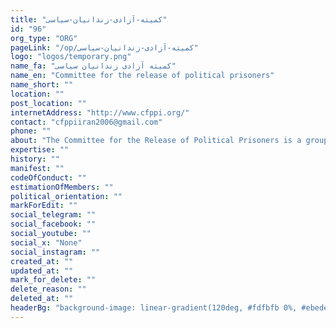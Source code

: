 ```yaml
---
title: "کمیته-آزادی-زندانیان-سیاسی"
id: "96"
org_type: "ORG"
pageLink: "/op/کمیته-آزادی-زندانیان-سیاسی"
logo: "logos/temporary.png"
name_fa: "کمیته آزادی زندانیان سیاسی"
name_en: "Committee for the release of political prisoners"
name_short: ""
location: ""
post_location: ""
internetAddress: "http://www.cfppi.org/"
contact: "cfppiiran2006@gmail.com"
phone: ""
about: "The Committee for the Release of Political Prisoners is a group or non-governmental organization that works for the release of people imprisoned for their political activities or beliefs. These committees usually include human rights activists, lawyers, journalists, families of political prisoners, and other concerned individuals."
expertise: ""
history: ""
manifest: ""
codeOfConduct: ""
estimationOfMembers: ""
political_orientation: ""
markForEdit: ""
social_telegram: ""
social_facebook: ""
social_youtube: ""
social_x: "None"
social_instagram: ""
created_at: ""
updated_at: ""
mark_for_delete: ""
delete_reason: ""
deleted_at: ""
headerBg: "background-image: linear-gradient(120deg, #fdfbfb 0%, #ebedee 100%);"
---
```


